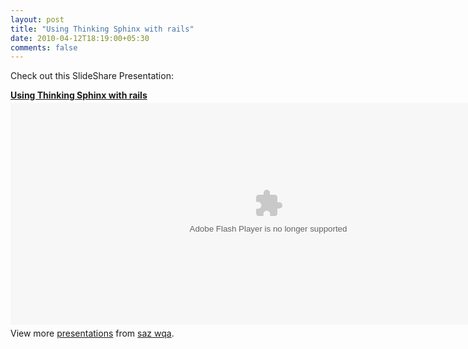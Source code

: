 ```yaml
---
layout: post
title: "Using Thinking Sphinx with rails"
date: 2010-04-12T18:19:00+05:30
comments: false
---
```


Check out this SlideShare Presentation: <div style="width:825px" id="__ss_782883"><strong style="display:block;margin:12px 0 4px"><a href="http://www.slideshare.net/sazwqa/using-thinking-sphinx-with-rails-presentation" title="Using Thinking Sphinx with rails">Using Thinking Sphinx with rails</a></strong><object width="825" height="355"><param name="movie" value="http://static.slidesharecdn.com/swf/ssplayer2.swf?doc=sp4-1227528901740588-8&stripped_title=using-thinking-sphinx-with-rails-presentation" /><param name="allowFullScreen" value="true"/><param name="allowScriptAccess" value="always"/><embed src="http://static.slidesharecdn.com/swf/ssplayer2.swf?doc=sp4-1227528901740588-8&stripped_title=using-thinking-sphinx-with-rails-presentation" type="application/x-shockwave-flash" allowscriptaccess="always" allowfullscreen="true" width="825" height="355"></embed></object><div style="padding:5px 0 12px">View more <a href="http://www.slideshare.net/">presentations</a> from <a href="http://www.slideshare.net/sazwqa">saz wqa</a>.</div></div>

